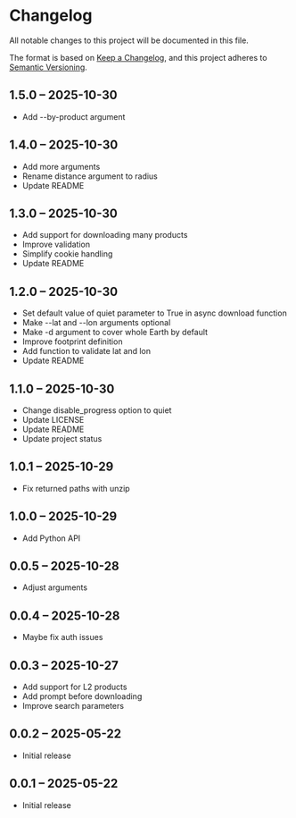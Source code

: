 # Changelog

All notable changes to this project will be documented in this file.

The format is based on [Keep a Changelog](https://keepachangelog.com/en/1.0.0/),
and this project adheres to [Semantic Versioning](https://semver.org/spec/v2.0.0.html).

## 1.5.0 – 2025-10-30

- Add --by-product argument

## 1.4.0 – 2025-10-30

- Add more arguments
- Rename distance argument to radius
- Update README

## 1.3.0 – 2025-10-30

- Add support for downloading many products
- Improve validation
- Simplify cookie handling
- Update README

## 1.2.0 – 2025-10-30

- Set default value of quiet parameter to True in async download function
- Make --lat and --lon arguments optional
- Make -d argument to cover whole Earth by default
- Improve footprint definition
- Add function to validate lat and lon
- Update README

## 1.1.0 – 2025-10-30

- Change disable_progress option to quiet
- Update LICENSE
- Update README
- Update project status

## 1.0.1 – 2025-10-29

- Fix returned paths with unzip

## 1.0.0 – 2025-10-29

- Add Python API

## 0.0.5 – 2025-10-28

- Adjust arguments

## 0.0.4 – 2025-10-28

- Maybe fix auth issues

## 0.0.3 – 2025-10-27

- Add support for L2 products
- Add prompt before downloading
- Improve search parameters

## 0.0.2 – 2025-05-22

- Initial release

## 0.0.1 – 2025-05-22

- Initial release

